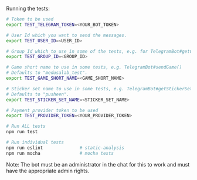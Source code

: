 Running the tests:

```bash
# Token to be used
export TEST_TELEGRAM_TOKEN=<YOUR_BOT_TOKEN>

# User Id which you want to send the messages.
export TEST_USER_ID=<USER_ID>

# Group Id which to use in some of the tests, e.g. for TelegramBot#getChat()
export TEST_GROUP_ID=<GROUP_ID>

# Game short name to use in some tests, e.g. TelegramBot#sendGame()
# Defaults to "medusalab_test".
export TEST_GAME_SHORT_NAME=<GAME_SHORT_NAME>

# Sticker set name to use in some tests, e.g. TelegramBot#getStickerSet()
# Defaults to "pusheen".
export TEST_STICKER_SET_NAME=<STICKER_SET_NAME>

# Payment provider token to be used
export TEST_PROVIDER_TOKEN=<YOUR_PROVIDER_TOKEN>

# Run ALL tests
npm run test

# Run individual tests
npm run eslint              # static-analysis
npm run mocha               # mocha tests
```
Note: The bot must be an administrator in the chat for this to work and must have the appropriate admin rights.
